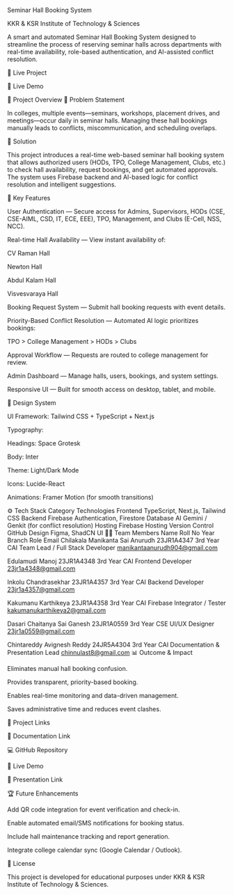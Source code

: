 Seminar Hall Booking System

KKR & KSR Institute of Technology & Sciences

A smart and automated Seminar Hall Booking System designed to streamline the process of reserving seminar halls across departments with real-time availability, role-based authentication, and AI-assisted conflict resolution.

🚀 Live Project

🔗 Live Demo

📘 Project Overview
🔹 Problem Statement

In colleges, multiple events—seminars, workshops, placement drives, and meetings—occur daily in seminar halls. Managing these hall bookings manually leads to conflicts, miscommunication, and scheduling overlaps.

🔹 Solution

This project introduces a real-time web-based seminar hall booking system that allows authorized users (HODs, TPO, College Management, Clubs, etc.) to check hall availability, request bookings, and get automated approvals.
The system uses Firebase backend and AI-based logic for conflict resolution and intelligent suggestions.

🧩 Key Features

User Authentication — Secure access for Admins, Supervisors, HODs (CSE, CSE-AIML, CSD, IT, ECE, EEE), TPO, Management, and Clubs (E-Cell, NSS, NCC).

Real-time Hall Availability — View instant availability of:

CV Raman Hall

Newton Hall

Abdul Kalam Hall

Visvesvaraya Hall

Booking Request System — Submit hall booking requests with event details.

Priority-Based Conflict Resolution — Automated AI logic prioritizes bookings:

TPO > College Management > HODs > Clubs

Approval Workflow — Requests are routed to college management for review.

Admin Dashboard — Manage halls, users, bookings, and system settings.

Responsive UI — Built for smooth access on desktop, tablet, and mobile.

🎨 Design System

UI Framework: Tailwind CSS + TypeScript + Next.js

Typography:

Headings: Space Grotesk

Body: Inter

Theme: Light/Dark Mode

Icons: Lucide-React

Animations: Framer Motion (for smooth transitions)

⚙️ Tech Stack
Category	Technologies
Frontend	TypeScript, Next.js, Tailwind CSS
Backend	Firebase Authentication, Firestore Database
AI	Gemini / Genkit (for conflict resolution)
Hosting	Firebase Hosting
Version Control	GitHub
Design	Figma, ShadCN UI
👩‍💻 Team Members
Name	Roll No	Year	Branch	Role	Email
Chilakala Manikanta Sai Anurudh	23JR1A4347	3rd Year	CAI	Team Lead / Full Stack Developer	manikantaanurudh904@gmail.com

Edulamudi Manoj	23JR1A4348	3rd Year	CAI	Frontend Developer	23jr1a4348@gmail.com

Inkolu Chandrasekhar	23JR1A4357	3rd Year	CAI	Backend Developer	23jr1a4357@gmail.com

Kakumanu Karthikeya	23JR1A4358	3rd Year	CAI	Firebase Integrator / Tester	kakumanukarthikeya2@gmail.com

Dasari Chaitanya Sai Ganesh	23JR1A0559	3rd Year	CSE	UI/UX Designer	23jr1a0559@gmail.com

Chintareddy Avignesh Reddy	24JR5A4304	3rd Year	CAI	Documentation & Presentation Lead	chinnulast8@gmail.com
📊 Outcome & Impact

Eliminates manual hall booking confusion.

Provides transparent, priority-based booking.

Enables real-time monitoring and data-driven management.

Saves administrative time and reduces event clashes.

🔗 Project Links

📘 Documentation Link

💻 GitHub Repository

🚀 Live Demo

🎤 Presentation Link

🏆 Future Enhancements

Add QR code integration for event verification and check-in.

Enable automated email/SMS notifications for booking status.

Include hall maintenance tracking and report generation.

Integrate college calendar sync (Google Calendar / Outlook).

📜 License

This project is developed for educational purposes under KKR & KSR Institute of Technology & Sciences.
